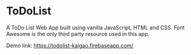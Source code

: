 # ToDoList

A ToDo List Web App built using vanilla JavaScript, HTML and CSS. Font Awesome is the only third party resource used in this app.

Demo link: https://todolist-kaigao.firebaseapp.com/
